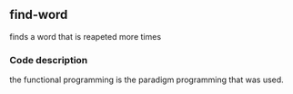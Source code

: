 ## find-word
finds a word that  is reapeted more times

### Code description

the functional programming is the paradigm programming that was used.
